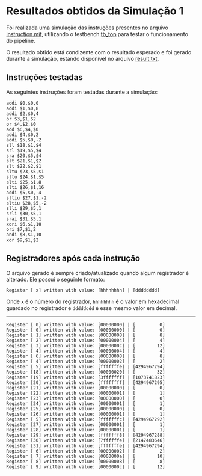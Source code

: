 # Resultados obtidos da Simulação 1

Foi realizada uma simulação das instruções presentes no arquivo [instruction.mif](https://github.com/nathaliafab/RISC-V-PipeLine/blob/master/sim/simulation_modelsim/simulation1/instruction.mif), utilizando o testbench [tb_top](https://github.com/nathaliafab/RISC-V-PipeLine/blob/97da50fbb1a63871c3a6e22a330fe84966962b1c/verif/tb_top.sv) para testar o funcionamento do pipeline. 

O resultado obtido está condizente com o resultado esperado e foi gerado durante a simulação, estando disponível no arquivo [result.txt](https://github.com/nathaliafab/RISC-V-PipeLine/blob/master/sim/simulation_modelsim/simulation1/result.txt).

## Instruções testadas

As seguintes instruções foram testadas durante a simulação:

```assembly
addi $0,$0,0
addi $1,$0,8
addi $2,$0,4
or $3,$1,$2
or $4,$2,$0
add $6,$4,$0
addi $4,$0,2
addi $5,$0,-2
sll $18,$1,$4
srl $19,$5,$4
sra $20,$5,$4
slt $21,$1,$2
slt $22,$2,$1
sltu $23,$5,$1
sltu $24,$1,$5
slti $25,$1,8
slti $26,$1,16
addi $5,$0,-4
sltiu $27,$1,-2
sltiu $28,$5,-2
slli $29,$5,1
srli $30,$5,1
srai $31,$5,1
xori $6,$1,10
ori $7,$1,2
andi $8,$1,10
xor $9,$1,$2
```


## Registradores após cada instrução

O arquivo gerado é sempre criado/atualizado quando algum registrador é alterado. Ele possui o seguinte formato:

```shell
Register [ x] written with value: [hhhhhhhh] | [dddddddd]
```
Onde `x` é o número do registrador, `hhhhhhhh` é o valor em hexadecimal guardado no registrador e `dddddddd` é esse mesmo valor em decimal.

---


```shell
Register [ 0] written with value: [00000000] | [         0]
Register [ 0] written with value: [00000000] | [         0]
Register [ 1] written with value: [00000008] | [         8]
Register [ 2] written with value: [00000004] | [         4]
Register [ 3] written with value: [0000000c] | [        12]
Register [ 4] written with value: [00000004] | [         4]
Register [ 6] written with value: [00000008] | [         8]
Register [ 4] written with value: [00000002] | [         2]
Register [ 5] written with value: [fffffffe] | [4294967294]
Register [18] written with value: [00000020] | [        32]
Register [19] written with value: [3fffffff] | [1073741823]
Register [20] written with value: [ffffffff] | [4294967295]
Register [21] written with value: [00000000] | [         0]
Register [22] written with value: [00000001] | [         1]
Register [23] written with value: [00000000] | [         0]
Register [24] written with value: [00000001] | [         1]
Register [25] written with value: [00000000] | [         0]
Register [26] written with value: [00000001] | [         1]
Register [ 5] written with value: [fffffffc] | [4294967292]
Register [27] written with value: [00000001] | [         1]
Register [28] written with value: [00000001] | [         1]
Register [29] written with value: [fffffff8] | [4294967288]
Register [30] written with value: [7ffffffe] | [2147483646]
Register [31] written with value: [fffffffe] | [4294967294]
Register [ 6] written with value: [00000002] | [         2]
Register [ 7] written with value: [0000000a] | [        10]
Register [ 8] written with value: [00000008] | [         8]
Register [ 9] written with value: [0000000c] | [        12]
```